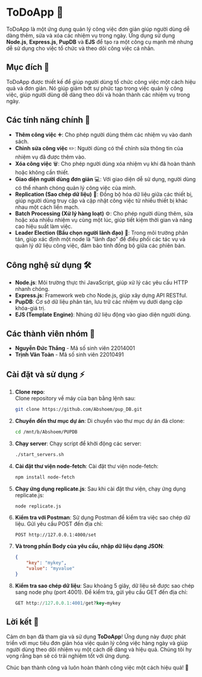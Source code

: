 # ToDoApp 📝

ToDoApp là một ứng dụng quản lý công việc đơn giản giúp người dùng dễ dàng thêm, sửa và xóa các nhiệm vụ trong ngày. Ứng dụng sử dụng **Node.js**, **Express.js**, **PupDB** và **EJS** để tạo ra một công cụ mạnh mẽ nhưng dễ sử dụng cho việc tổ chức và theo dõi công việc cá nhân.

## Mục đích 🎯

ToDoApp được thiết kế để giúp người dùng tổ chức công việc một cách hiệu quả và đơn giản. Nó giúp giảm bớt sự phức tạp trong việc quản lý công việc, giúp người dùng dễ dàng theo dõi và hoàn thành các nhiệm vụ trong ngày.

## Các tính năng chính 🔑

- **Thêm công việc** ➕: Cho phép người dùng thêm các nhiệm vụ vào danh sách.
- **Chỉnh sửa công việc** ✏️: Người dùng có thể chỉnh sửa thông tin của nhiệm vụ đã được thêm vào.
- **Xóa công việc** 🗑️: Cho phép người dùng xóa nhiệm vụ khi đã hoàn thành hoặc không cần thiết.
- **Giao diện người dùng đơn giản** 💻: Với giao diện dễ sử dụng, người dùng có thể nhanh chóng quản lý công việc của mình.
- **Replication (Sao chép dữ liệu)** 🔄: Đồng bộ hóa dữ liệu giữa các thiết bị, giúp người dùng truy cập và cập nhật công việc từ nhiều thiết bị khác nhau một cách liền mạch.
- **Batch Processing (Xử lý hàng loạt)** ⚙️: Cho phép người dùng thêm, sửa hoặc xóa nhiều nhiệm vụ cùng một lúc, giúp tiết kiệm thời gian và nâng cao hiệu suất làm việc.
- **Leader Election (Bầu chọn người lãnh đạo)** 👑: Trong môi trường phân tán, giúp xác định một node là "lãnh đạo" để điều phối các tác vụ và quản lý dữ liệu công việc, đảm bảo tính đồng bộ giữa các phiên bản.

## Công nghệ sử dụng 🛠️

- **Node.js**: Môi trường thực thi JavaScript, giúp xử lý các yêu cầu HTTP nhanh chóng.
- **Express.js**: Framework web cho Node.js, giúp xây dựng API RESTful.
- **PupDB**: Cơ sở dữ liệu phân tán, lưu trữ các nhiệm vụ dưới dạng cặp khóa-giá trị.
- **EJS (Template Engine)**: Nhúng dữ liệu động vào giao diện người dùng.

## Các thành viên nhóm 👥

- **Nguyễn Đức Thắng** - Mã số sinh viên 22014001
- **Trịnh Văn Toàn** - Mã số sinh viên 22010491

## Cài đặt và sử dụng ⚡

1. **Clone repo**:  
   Clone repository về máy của bạn bằng lệnh sau:
   ```bash
   git clone https://github.com/Abshoem/pup_DB.git
2. **Chuyển đến thư mục dự án**:
   Di chuyển vào thư mục dự án đã clone:
   ```bash
   cd /mnt/b/Abshoem/PUPDB
3. **Chạy server**:
   Chạy script để khởi động các server:
   ```bash
   ./start_servers.sh
4. **Cài đặt thư viện node-fetch**:
   Cài đặt thư viện node-fetch:
   ```bash
   npm install node-fetch
5. **Chạy ứng dụng replicate.js**:
   Sau khi cài đặt thư viện, chạy ứng dụng replicate.js:
   ```bash
   node replicate.js
6. **Kiểm tra với Postman**:
   Sử dụng Postman để kiểm tra việc sao chép dữ liệu. Gửi yêu cầu POST đến địa chỉ:
   ```nginx
   POST http://127.0.0.1:4000/set
7. **Và trong phần Body của yêu cầu, nhập dữ liệu dạng JSON**:
   ```json
   {
       "key": "mykey",
       "value": "myvalue"
   }
8. **Kiểm tra sao chép dữ liệu**:
   Sau khoảng 5 giây, dữ liệu sẽ được sao chép sang node phụ (port 4001). Để kiểm tra, gửi yêu cầu GET đến địa chỉ:
   ```sql
   GET http://127.0.0.1:4001/get?key=mykey

## Lời kết 💬

Cảm ơn bạn đã tham gia và sử dụng **ToDoApp**! Ứng dụng này được phát triển với mục tiêu đơn giản hóa việc quản lý công việc hàng ngày và giúp người dùng theo dõi nhiệm vụ một cách dễ dàng và hiệu quả. Chúng tôi hy vọng rằng bạn sẽ có trải nghiệm tốt với ứng dụng.

Chúc bạn thành công và luôn hoàn thành công việc một cách hiệu quả! 🚀

